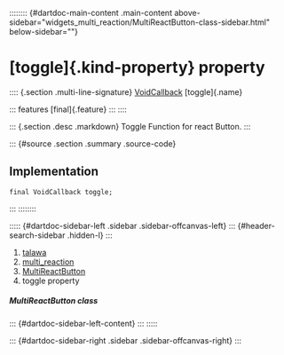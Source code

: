 :::::::: {#dartdoc-main-content .main-content above-sidebar="widgets_multi_reaction/MultiReactButton-class-sidebar.html" below-sidebar=""}
<div>

# [toggle]{.kind-property} property

</div>

:::: {.section .multi-line-signature}
[VoidCallback](https://api.flutter.dev/flutter/dart-ui/VoidCallback.html)
[toggle]{.name}

::: features
[final]{.feature}
:::
::::

::: {.section .desc .markdown}
Toggle Function for react Button.
:::

::: {#source .section .summary .source-code}
## Implementation

``` language-dart
final VoidCallback toggle;
```
:::
::::::::

::::: {#dartdoc-sidebar-left .sidebar .sidebar-offcanvas-left}
::: {#header-search-sidebar .hidden-l}
:::

1.  [talawa](../../index.html)
2.  [multi_reaction](../../widgets_multi_reaction/)
3.  [MultiReactButton](../../widgets_multi_reaction/MultiReactButton-class.html)
4.  toggle property

##### MultiReactButton class

::: {#dartdoc-sidebar-left-content}
:::
:::::

::: {#dartdoc-sidebar-right .sidebar .sidebar-offcanvas-right}
:::
